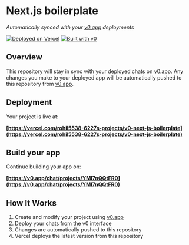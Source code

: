 # Next.js boilerplate

*Automatically synced with your [v0.app](https://v0.app) deployments*

[![Deployed on Vercel](https://img.shields.io/badge/Deployed%20on-Vercel-black?style=for-the-badge&logo=vercel)](https://vercel.com/rohil5538-6227s-projects/v0-next-js-boilerplate)
[![Built with v0](https://img.shields.io/badge/Built%20with-v0.app-black?style=for-the-badge)](https://v0.app/chat/projects/YMl7nQQtFR0)

## Overview

This repository will stay in sync with your deployed chats on [v0.app](https://v0.app).
Any changes you make to your deployed app will be automatically pushed to this repository from [v0.app](https://v0.app).

## Deployment

Your project is live at:

**[https://vercel.com/rohil5538-6227s-projects/v0-next-js-boilerplate](https://vercel.com/rohil5538-6227s-projects/v0-next-js-boilerplate)**

## Build your app

Continue building your app on:

**[https://v0.app/chat/projects/YMl7nQQtFR0](https://v0.app/chat/projects/YMl7nQQtFR0)**

## How It Works

1. Create and modify your project using [v0.app](https://v0.app)
2. Deploy your chats from the v0 interface
3. Changes are automatically pushed to this repository
4. Vercel deploys the latest version from this repository